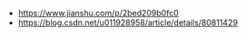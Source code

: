 * https://www.jianshu.com/p/2bed209b0fc0
* https://blog.csdn.net/u011928958/article/details/80811429
